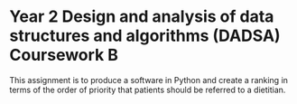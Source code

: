 # Year 2 Design and analysis of data structures and algorithms (DADSA) Coursework B

This assignment is to produce a software in Python and create a ranking in terms of the order of priority that patients should be referred to a dietitian.
